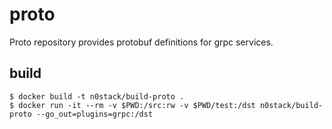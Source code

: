 # proto

Proto repository provides protobuf definitions for grpc services.

## build

```
$ docker build -t n0stack/build-proto .
$ docker run -it --rm -v $PWD:/src:rw -v $PWD/test:/dst n0stack/build-proto --go_out=plugins=grpc:/dst
```
